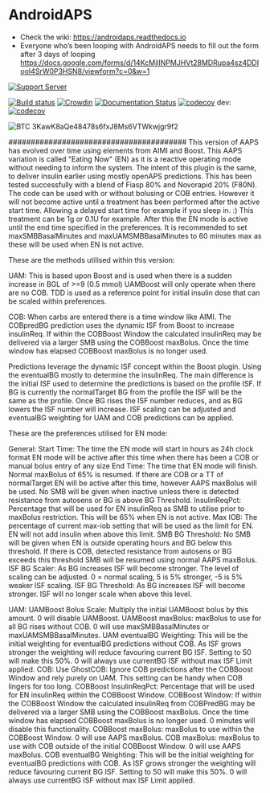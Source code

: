 # AndroidAPS

* Check the wiki: https://androidaps.readthedocs.io
*  Everyone who’s been looping with AndroidAPS needs to fill out the form after 3 days of looping  https://docs.google.com/forms/d/14KcMjlINPMJHVt28MDRupa4sz4DDIooI4SrW0P3HSN8/viewform?c=0&w=1

[![Support Server](https://img.shields.io/discord/629952586895851530.svg?label=Discord&logo=Discord&colorB=7289da&style=for-the-badge)](https://discord.gg/4fQUWHZ4Mw)

[![Build status](https://travis-ci.org/nightscout/AndroidAPS.svg?branch=master)](https://travis-ci.org/nightscout/AndroidAPS)
[![Crowdin](https://d322cqt584bo4o.cloudfront.net/androidaps/localized.svg)](https://translations.androidaps.org/project/androidaps)
[![Documentation Status](https://readthedocs.org/projects/androidaps/badge/?version=latest)](https://androidaps.readthedocs.io/en/latest/?badge=latest)
[![codecov](https://codecov.io/gh/MilosKozak/AndroidAPS/branch/master/graph/badge.svg)](https://codecov.io/gh/MilosKozak/AndroidAPS)
dev: [![codecov](https://codecov.io/gh/MilosKozak/AndroidAPS/branch/dev/graph/badge.svg)](https://codecov.io/gh/MilosKozak/AndroidAPS)


![BTC](https://bitit.io/assets/coins/icon-btc-1e5a37bc0eb730ac83130d7aa859052bd4b53ac3f86f99966627801f7b0410be.svg) 3KawK8aQe48478s6fxJ8Ms6VTWkwjgr9f2

########################################
This version of AAPS has evolved over time using elements from AIMI and Boost.
This AAPS variation is called "Eating Now" (EN) as it is a reactive operating mode without needing to inform the system.
The intent of this plugin is the same, to deliver insulin earlier using mostly openAPS predictions.
This has been tested successfully with a blend of Fiasp 80% and Novorapid 20% (F80N).
The code can be used with or without bolusing or COB entries.
However it will not become active until a treatment has been performed after the active start time.
Allowing a delayed start time for example if you sleep in. :)
This treatment can be 1g or 0.1U for example.
After this the EN mode is active until the end time specified in the preferences.
It is recommended to set maxSMBBasalMinutes and maxUAMSMBBasalMinutes to 60 minutes max as these will be used when EN is not active.

These are the methods utilised within this version:

UAM:
This is based upon Boost and is used when there is a sudden increase in BGL of >=9 (0.5 mmol)
UAMBoost will only operate when there are no COB.
TDD is used as a reference point for initial insulin dose that can be scaled within preferences.

COB:
When carbs are entered there is a time window like AIMI.
The COBpredBG prediction uses the dynamic ISF from Boost to increase insulinReq.
If within the COBBoost Window the calculated insulinReq may be delivered via a larger SMB using the COBBoost maxBolus.
Once the time window has elapsed COBBoost maxBolus is no longer used.

Predictions leverage the dynamic ISF concept within the Boost plugin.
Using the eventualBG mostly to determine the insulinReq.
The main difference is the initial ISF used to determine the predictions is based on the profile ISF.
If BG is currently the normalTarget BG from the profile the ISF will be the same as the profile.
Once BG rises the ISF number reduces, and as BG lowers the ISF number will increase.
ISF scaling can be adjusted and eventualBG weighting for UAM and COB predictions can be applied.

These are the preferences utilised for EN mode:

General:
    Start Time:         The time the EN mode will start in hours as 24h clock format
                        EN mode will be active after this time when there has been a COB or manual bolus entry of any size
    End Time:           The time that EN mode will finish. Normal maxBolus of 65% is resumed.
                        If there are COB or a TT of normalTarget EN will be active after this time, however AAPS maxBolus will be used.
                        No SMB will be given when inactive unless there is detected resistance from autosens or BG is above BG Threshold.
    InsulinReqPct:      Percentage that will be used for EN insulinReq as SMB to utilise prior to maxBolus restriction.
                        This will be 65% when EN is not active.
    Max IOB:            The percentage of current max-iob setting that will be used as the limit for EN.
                        EN will not add insulin when above this limit.
    SMB BG Threshold:   No SMB will be given when EN is outside operating hours and BG below this threshold.
                        If there is COB, detected resistance from autosens or BG exceeds this threshold SMB will be resumed using normal AAPS maxBolus.
    ISF BG Scaler:      As BG increases ISF will become stronger. The level of scaling can be adjusted.
                        0 = normal scaling, 5 is 5% stronger, -5 is 5% weaker ISF scaling.
    ISF BG Threshold:   As BG increases ISF will become stronger. ISF will no longer scale when above this level.

UAM:
    UAMBoost Bolus Scale:       Multiply the initial UAMBoost bolus by this amount. 0 will disable UAMBoost.
    UAMBoost maxBolus:          maxBolus to use for all BG rises without COB.  0 will use maxSMBBasalMinutes or maxUAMSMBBasalMinutes.
    UAM eventualBG Weighting:   This will be the initial weighting for eventualBG predictions without COB.
                                As ISF grows stronger the weighting will reduce favouring current BG ISF.
                                Setting to 50 will make this 50%. 0 will always use currentBG ISF without max ISF Limit applied.
COB:
    Use GhostCOB:               Ignore COB predictions after the COBBoost Window and rely purely on UAM. This setting can be handy when COB lingers for too long.
    COBBoost InsulinReqPct:     Percentage that will be used for EN insulinReq within the COBBoost Window.
    COBBoost Window:            If within the COBBoost Window the calculated insulinReq from COBPredBG may be delivered via a larger SMB using the COBBoost maxBolus.
                                Once the time window has elapsed COBBoost maxBolus is no longer used.
                                0 minutes will disable this functionality.
    COBBoost maxBolus:          maxBolus to use within the COBBoost Window. 0 will use AAPS maxBolus.
    COB maxBolus:               maxBolus to use with COB outside of the initial COBBoost Window. 0 will use AAPS maxBolus.
    COB eventualBG Weighting:   This will be the initial weighting for eventualBG predictions with COB.
                                As ISF grows stronger the weighting will reduce favouring current BG ISF.
                                Setting to 50 will make this 50%. 0 will always use currentBG ISF without max ISF Limit applied.
